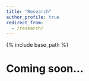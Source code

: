 ```yaml
---
title: "Research"
author_profile: true
redirect_from: 
  - /research/
---
```


{% include base_path %}


Coming soon...
======
